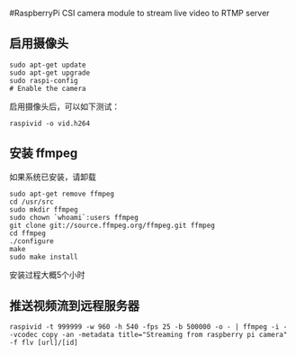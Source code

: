 #RaspberryPi CSI camera module to stream live video to RTMP server

## 启用摄像头

```
sudo apt-get update
sudo apt-get upgrade
sudo raspi-config
# Enable the camera
```

启用摄像头后，可以如下测试：

```
raspivid -o vid.h264
```

## 安装 ffmpeg
如果系统已安装，请卸载

```
sudo apt-get remove ffmpeg
cd /usr/src
sudo mkdir ffmpeg
sudo chown `whoami`:users ffmpeg
git clone git://source.ffmpeg.org/ffmpeg.git ffmpeg
cd ffmpeg
./configure
make
sudo make install
```

安装过程大概5个小时

## 推送视频流到远程服务器
```
raspivid -t 999999 -w 960 -h 540 -fps 25 -b 500000 -o - | ffmpeg -i - -vcodec copy -an -metadata title="Streaming from raspberry pi camera" -f flv [url]/[id]
```
